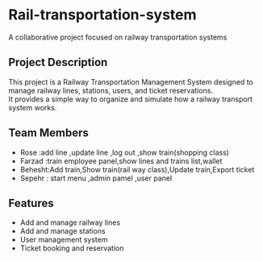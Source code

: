 # Rail-transportation-system
A collaborative project focused on railway transportation systems
## Project Description
This project is a Railway Transportation Management System designed to manage railway lines, stations, users, and ticket reservations.  
It provides a simple way to organize and simulate how a railway transport system works.
## Team Members
- Rose :add line ,update line ,log out ,show train(shopping class)
- Farzad :train employee panel,show lines and trains list,wallet 
- Behesht:Add train,Show train(rail way class),Update train,Export ticket 
- Sepehr : start menu ,admin pamel ,user panel  
## Features
- Add and manage railway lines  
- Add and manage stations  
- User management system  
- Ticket booking and reservation

